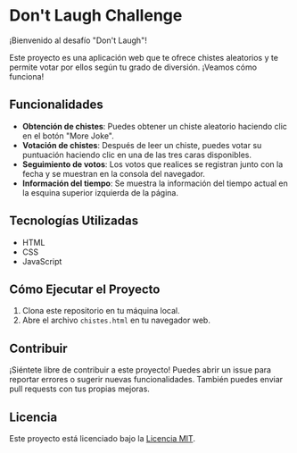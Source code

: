 # Don't Laugh Challenge

¡Bienvenido al desafío "Don't Laugh"!

Este proyecto es una aplicación web que te ofrece chistes aleatorios y te permite votar por ellos según tu grado de diversión. ¡Veamos cómo funciona!

## Funcionalidades

- **Obtención de chistes**: Puedes obtener un chiste aleatorio haciendo clic en el botón "More Joke".
- **Votación de chistes**: Después de leer un chiste, puedes votar su puntuación haciendo clic en una de las tres caras disponibles.
- **Seguimiento de votos**: Los votos que realices se registran junto con la fecha y se muestran en la consola del navegador.
- **Información del tiempo**: Se muestra la información del tiempo actual en la esquina superior izquierda de la página.


## Tecnologías Utilizadas

- HTML
- CSS
- JavaScript

## Cómo Ejecutar el Proyecto

1. Clona este repositorio en tu máquina local.
2. Abre el archivo `chistes.html` en tu navegador web.

## Contribuir

¡Siéntete libre de contribuir a este proyecto! Puedes abrir un issue para reportar errores o sugerir nuevas funcionalidades. También puedes enviar pull requests con tus propias mejoras.

## Licencia

Este proyecto está licenciado bajo la [Licencia MIT](LICENSE).
